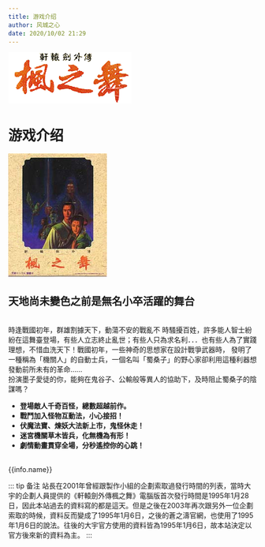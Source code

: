 ```yaml
---
title: 游戏介绍
author: 风城之心
date: 2020/10/02 21:29
---
```


![枫之舞LOGO](./img/font.gif)

# 游戏介绍

![枫之舞LOGO](./img/swdacover.jpg)
## 天地尚未變色之前是無名小卒活躍的舞台
<br>
<span class="leading-10">
時逢戰國初年，群雄割據天下，動蕩不安的戰亂不 時騷擾百姓，許多能人智士紛紛在這舞臺登場，有些人立志終止亂世；有些人只為求名利．．．也有些人為了實踐理想，不惜血洗天下！戰國初年，一些神奇的思想家在設計戰爭武器時， 發明了一種稱為「機關人」的自動士兵，一個名叫「蜀桑子」的野心家卻利用這種利器想發動前所未有的革命……<br>
扮演墨子愛徒的你，能夠在鬼谷子、公輸般等異人的協助下，及時阻止蜀桑子的陰謀嗎？<br>
</span>
 
* <b>登場敵人千奇百怪，總數超越前作。</b>
* <b>戰鬥加入怪物互動法，小心接招！</b>
* <b>伏魔法寶、煉妖大法新上市，鬼怪休走！</b>
* <b>迷宮機關草木皆兵，化無機為有形！</b>
* <b>劇情動畫貫穿全場，分秒遙控你的心跳！</b>



<script setup>
import { ref } from 'vue'

const pc_infos = ref([
    {
        name:'1995年原版',
        column:3,
        data:[{
      label: '產品名稱',
      value: '軒轅劍外傳楓之舞',
    }, {
      label: '類型',
      value: '角色扮演',
    }, {
      label: '语言',
      value: '中文'
    }, {
      label: '硬碟空間',
      value: '18MB',
    }, {
      label: '操作介面',
      value: '鍵盤／大宇搖桿'
    },{
      label: '適用平台',
      value: 'DOS 3.3或以上'
    },{
      label: '處理器',
      value: '286以上'
    },{
      label: '發行版本',
      value: '磁片／CD-ROM'
    },{
      label: '上市日期',
      value: '1995年1月6日'
    },{
      label: '售價',
      value: '新台幣$630元(絕版)'
    }]
    },
    {
        name:'2021年Steam版',
        column:3,
        data:[{
      label: '產品名稱',
      value: '軒轅劍外傳楓之舞',
    }, {
      label: '语言',
      value: '中文'
    }, {
      label: '儲存空間',
      value: '90 MB 可用空間',
    }, {
      label: '作業系統',
      value: 'Windows7/Windows8/Windows10'
    },{
      label: '處理器',
      value: '1.8 GHz Processor'
    },{
      label: '記憶體',
      value: '128MB記憶體'
    },
    {
      label: '顯示卡',
      value: '3D graphics card compatible with DirectX 7'
    },
    {
        label: 'DirectX版本',
        value: '7.0'
    },
    {
      label: '上市日期',
      value: '2021年2月8日'
    },{
      label: '售價',
      value: '新台幣$128元（不含原聲帶）'
    },{
        label:'Steam購買',
        value:'https://store.steampowered.com/app/1508750/'
    }]
    },
    {
        name:'移植手機版本',
        column:2,
        data:[{
      label: '機型／系統',
      value: '支援iPhone 4以上，iPad 1以上，iOS 4.3以上',
    }, {
      label: '容量',
      value: '1.43 GB',
    }, {
      label: '發行日期',
      value: '2013年2月8日（此版本因相容iOS10問題暫時下架）'
    }, {
      label: '價格',
      value: '原價新台幣$60元（1.99美元，不定期會有限期免費活動）',
    }, {
      label: '下載連結',
      value: 'https://itunes.apple.com/tw/app/xuan-yuan-jian-wai-chuan-feng/id595558341?l=zh&mt=8（暫時下架）'
    },{
label: '说明',
      value: '※此手機移植版本，係以原電腦遊戲版本完全移植，但為配合觸控螢幕使用，增加了方向與選單專用的觸控紐，至於遊戲內容與電腦版本完全相同'
    }]
    },
]);
</script>
  <a-space direction="vertical" size="large" fill>
  <div v-for="info,index in pc_infos" :key="index">
  <br>
  <span class="leading-10 block mb-3 font-bold">{{info.name}}</span>
    <a-descriptions :data="info.data" :column="info.column" layout="inline-vertical" bordered/>
  </div>
</a-space>



::: tip 备注
<span class="leading-10">
站長在2001年曾經跟製作小組的企劃索取過發行時間的列表，當時大宇的企劃人員提供的《軒轅劍外傳楓之舞》電腦版首次發行時間是1995年1月28日，因此本站過去的資料寫的都是這天。但是之後在2003年再次跟另外一位企劃索取的時候，資料反而變成了1995年1月6日，之後的蒼之濤官網，也使用了1995年1月6日的說法。往後的大宇官方使用的資料皆為1995年1月6日，故本站決定以官方後來新的資料為主。
</span>
:::